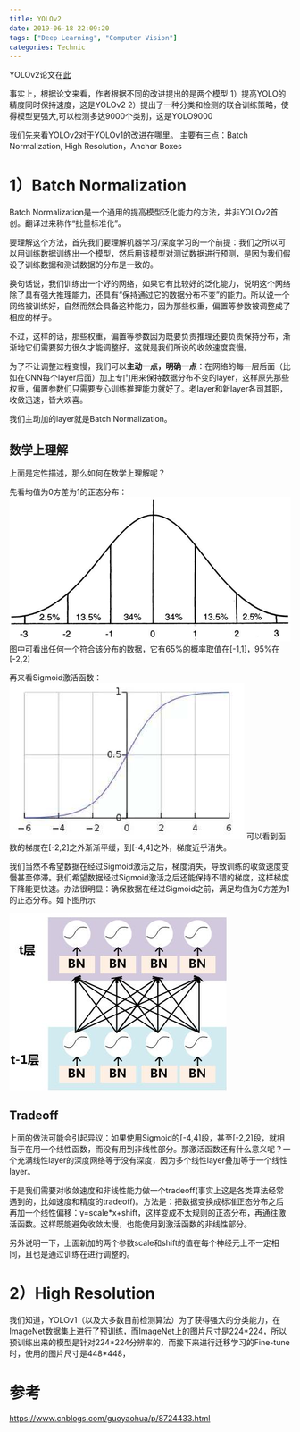 ```yaml
---
title: YOLOv2
date: 2019-06-18 22:09:20
tags: ["Deep Learning", "Computer Vision"]
categories: Technic
---
```


YOLOv2论文在[此](https://arxiv.org/pdf/1612.08242.pdf)

事实上，根据论文来看，作者根据不同的改进提出的是两个模型
1）提高YOLO的精度同时保持速度，这是YOLOv2
2）提出了一种分类和检测的联合训练策略，使得模型更强大,可以检测多达9000个类别，这是YOLO9000

我们先来看YOLOv2对于YOLOv1的改进在哪里。
主要有三点：Batch Normalization, High Resolution，Anchor Boxes

# 1）Batch Normalization

Batch Normalization是一个通用的提高模型泛化能力的方法，并非YOLOv2首创。翻译过来称作“批量标准化”。

要理解这个方法，首先我们要理解机器学习/深度学习的一个前提：我们之所以可以用训练数据训练出一个模型，然后用该模型对测试数据进行预测，是因为我们假设了训练数据和测试数据的分布是一致的。

换句话说，我们训练出一个好的网络，如果它有比较好的泛化能力，说明这个网络除了具有强大推理能力，还具有“保持通过它的数据分布不变”的能力。所以说一个网络被训练好，自然而然会具备这种能力，因为那些权重，偏置等参数被调整成了相应的样子。

不过，这样的话，那些权重，偏置等参数因为既要负责推理还要负责保持分布，渐渐地它们需要努力很久才能调整好。这就是我们所说的收敛速度变慢。

为了不让调整过程变慢，我们可以**主动一点，明确一点**：在网络的每一层后面（比如在CNN每个layer后面）加上专门用来保持数据分布不变的layer，这样原先那些权重，偏置参数们只需要专心训练推理能力就好了。老layer和新layer各司其职，收敛迅速，皆大欢喜。

我们主动加的layer就是Batch Normalization。

## 数学上理解

上面是定性描述，那么如何在数学上理解呢？

先看均值为0方差为1的正态分布：
![](/uploads/yolov2_1.png)
图中可看出任何一个符合该分布的数据，它有65%的概率取值在[-1,1]，95%在[-2,2]

再来看Sigmoid激活函数：
![](/uploads/yolov2_2.png)
可以看到函数的梯度在[-2,2]之外渐渐平缓，到[-4,4]之外，梯度近乎消失。

我们当然不希望数据在经过Sigmoid激活之后，梯度消失，导致训练的收敛速度变慢甚至停滞。我们希望数据经过Sigmoid激活之后还能保持不错的梯度，这样梯度下降能更快速。办法很明显：确保数据在经过Sigmoid之前，满足均值为0方差为1的正态分布。如下图所示

![](/uploads/yolov2_3.png)

## Tradeoff

上面的做法可能会引起异议：如果使用Sigmoid的[-4,4]段，甚至[-2,2]段，就相当于在用一个线性函数，而没有用到非线性部分。那激活函数还有什么意义呢？一个充满线性layer的深度网络等于没有深度，因为多个线性layer叠加等于一个线性layer。

于是我们需要对收敛速度和非线性能力做一个tradeoff(事实上这是各类算法经常遇到的，比如速度和精度的tradeoff)。方法是：把数据变换成标准正态分布之后再加一个线性偏移：y=scale\*x+shift，这样变成不太规则的正态分布，再通往激活函数。这样既能避免收敛太慢，也能使用到激活函数的非线性部分。

另外说明一下，上面新加的两个参数scale和shift的值在每个神经元上不一定相同，且也是通过训练在进行调整的。

# 2）High Resolution

我们知道，YOLOv1（以及大多数目前检测算法）为了获得强大的分类能力，在ImageNet数据集上进行了预训练，而ImageNet上的图片尺寸是224\*224，所以预训练出来的模型是针对224\*224分辨率的，而接下来进行迁移学习的Fine-tune时，使用的图片尺寸是448\*448，


# 参考

https://www.cnblogs.com/guoyaohua/p/8724433.html
